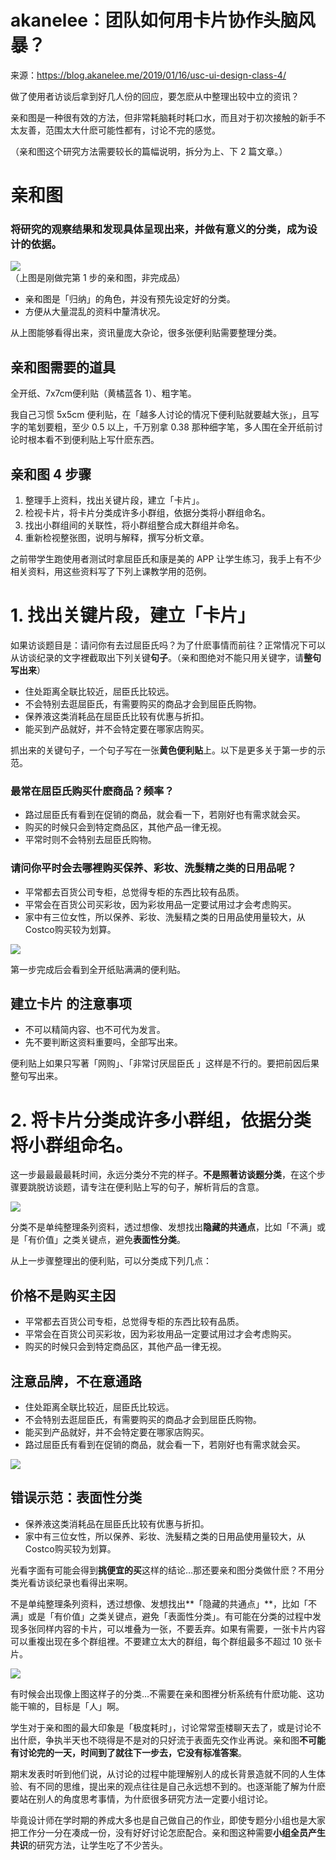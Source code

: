 
# akanelee：团队如何用卡片协作头脑风暴？

来源：https://blog.akanelee.me/2019/01/16/usc-ui-design-class-4/

做了使用者访谈后拿到好几人份的回应，要怎麽从中整理出较中立的资讯？

亲和图是一种很有效的方法，但非常耗脑耗时耗口水，而且对于初次接触的新手不太友善，范围太大什麽可能性都有，讨论不完的感觉。

（亲和图这个研究方法需要较长的篇幅说明，拆分为上、下 2 篇文章。）

# 亲和图

### 将研究的观察结果和发现具体呈现出来，并做有意义的分类，成为设计的依据。

[![](https://img.akanelee.me/20190116-1.jpg)](https://img.akanelee.me/20190116-1.jpg)  
（上图是刚做完第 1 步的亲和图，非完成品）

* 亲和图是「归纳」的角色，并没有预先设定好的分类。  
* 方便从大量混乱的资料中釐清状况。  
  


从上图能够看得出来，资讯量庞大杂论，很多张便利贴需要整理分类。

## 亲和图需要的道具

全开纸、7x7cm便利贴（黄橘蓝各 1）、粗字笔。

我自己习惯 5x5cm 便利贴，在「越多人讨论的情况下便利贴就要越大张」，且写字的笔划要粗，至少 0.5 以上，千万别拿 0.38 那种细字笔，多人围在全开纸前讨论时根本看不到便利贴上写什麽东西。

## 亲和图 4 步骤

1. 整理手上资料，找出关键片段，建立「卡片」。  
2. 检视卡片，将卡片分类成许多小群组，依据分类将小群组命名。  
3. 找出小群组间的关联性，将小群组整合成大群组并命名。  
4. 重新检视整张图，说明与解释，撰写分析文章。  
  

之前带学生跑使用者测试时拿屈臣氏和康是美的 APP 让学生练习，我手上有不少相关资料，用这些资料写了下列上课教学用的范例。

# 1. 找出关键片段，建立「卡片」

如果访谈题目是：请问你有去过屈臣氏吗？为了什麽事情而前往？正常情况下可以从访谈纪录的文字裡截取出下列关键**句子**。（亲和图绝对不能只用关键字，请**整句写出来**）

* 住处距离全联比较近，屈臣氏比较远。  
* 不会特别去逛屈臣氏，有需要购买的商品才会到屈臣氏购物。  
* 保养液这类消耗品在屈臣氏比较有优惠与折扣。  
* 能买到产品就好，并不会特定要在哪家店购买。  
  
抓出来的关键句子，一个句子写在一张**黄色便利贴**上。以下是更多关于第一步的示范。

### 最常在屈臣氏购买什麽商品？频率？

* 路过屈臣氏有看到在促销的商品，就会看一下，若刚好也有需求就会买。  
* 购买的时候只会到特定商品区，其他产品一律无视。  
* 平常时则不会特别去屈臣氏购物。  
  


### 请问你平时会去哪裡购买保养、彩妆、洗髮精之类的日用品呢？

* 平常都去百货公司专柜，总觉得专柜的东西比较有品质。  
* 平常会在百货公司买彩妆，因为彩妆用品一定要试用过才会考虑购买。  
* 家中有三位女性，所以保养、彩妆、洗髮精之类的日用品使用量较大，从Costco购买较为划算。  
  
  
[![](https://img.akanelee.me/20190116-2.jpg)](https://img.akanelee.me/20190116-2.jpg)

第一步完成后会看到全开纸贴满满的便利贴。

## 建立卡片 的注意事项

* 不可以精简内容、也不可代为发言。  
* 先不要判断这资料重要吗，全部写出来。  
  
便利贴上如果只写著「网购」、「非常讨厌屈臣氏 」这样是不行的。要把前因后果整句写出来。

# 2. 将卡片分类成许多小群组，依据分类将小群组命名。

这一步最最最最耗时间，永远分类分不完的样子。**不是照著访谈题分类**，在这个步骤要跳脱访谈题，请专注在便利贴上写的句子，解析背后的含意。

[![](https://img.akanelee.me/20190116-3.jpg)](https://img.akanelee.me/20190116-3.jpg)

分类不是单纯整理条列资料，透过想像、发想找出**隐藏的共通点**，比如「不满」或是「有价值」之类关键点，避免**表面性分类**。

从上一步骤整理出的便利贴，可以分类成下列几点：

## 价格不是购买主因

* 平常都去百货公司专柜，总觉得专柜的东西比较有品质。  
* 平常会在百货公司买彩妆，因为彩妆用品一定要试用过才会考虑购买。  
* 购买的时候只会到特定商品区，其他产品一律无视。  
  


## 注意品牌，不在意通路

* 住处距离全联比较近，屈臣氏比较远。  
* 不会特别去逛屈臣氏，有需要购买的商品才会到屈臣氏购物。  
* 能买到产品就好，并不会特定要在哪家店购买。  
* 路过屈臣氏有看到在促销的商品，就会看一下，若刚好也有需求就会买。  
  
  
[![](https://img.akanelee.me/20190116-4.jpg)](https://img.akanelee.me/20190116-4.jpg)

## 错误示范：表面性分类

* 保养液这类消耗品在屈臣氏比较有优惠与折扣。  
* 家中有三位女性，所以保养、彩妆、洗髮精之类的日用品使用量较大，从Costco购买较为划算。  
  


光看字面有可能会得到**挑便宜的买**这样的结论…那还要亲和图分类做什麽？不用分类光看访谈纪录也看得出来啊。

不是单纯整理条列资料，透过想像、发想找出**「隐藏的共通点」**，比如「不满」或是「有价值」之类关键点，避免「表面性分类」。有可能在分类的过程中发现多张同样内容的卡片，可以堆叠为一张，不要丢弃。如果有需要，一张卡片内容可以重複出现在多个群组裡。不要建立太大的群组，每个群组最多不超过 10 张卡片。

[![](https://img.akanelee.me/20190116-5.jpg)](https://img.akanelee.me/20190116-5.jpg)

有时候会出现像上图这样子的分类…不需要在亲和图裡分析系统有什麽功能、这功能干嘛的，目标是「人」啊。

学生对于亲和图的最大印象是「极度耗时」，讨论常常歪楼聊天去了，或是讨论不出什麽，争执半天也不晓得是不是对的只好流于表面先交作业再说。亲和图**不可能有讨论完的一天，时间到了就往下一步去，它没有标准答案**。

期末发表时听到他们说，从讨论的过程中能理解别人的成长背景造就不同的人生体验、有不同的思维，提出来的观点往往是自己永远想不到的。也逐渐能了解为什麽要站在别人的角度思考事情，为什麽很多研究方法一定要小组讨论。

毕竟设计师在学时期的养成大多也是自己做自己的作业，即使专题分小组也是大家把工作分一分在凑成一份，没有好好讨论怎麽配合。亲和图这种需要**小组全员产生共识**的研究方法，让学生吃了不少苦头。
